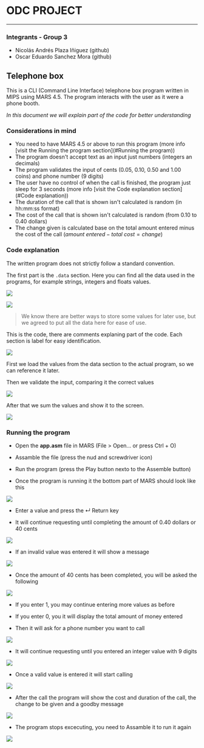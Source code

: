 # ODC PROJECT

------

### Integrants - Group 3

- Nicolás Andrés Plaza Iñiguez (github)
- Oscar Eduardo Sanchez Mora (github)

## Telephone box

This is a CLI (Command Line Interface) telephone box program written in MIPS using MARS 4.5. The program interacts with the user as it were a phone booth.

*In this document we will explain part of the code for better understanding*



### Considerations in mind

- You need to have MARS 4.5 or above to run this program (more info [visit the Running the program section](#Running the program))
- The program doesn't accept text as an input just numbers (integers an decimals)
- The program validates the input of cents (0.05, 0.10, 0.50 and 1.00 coins) and phone number (9 digits)
- The user have no control of when the call is finished, the program just sleep for 3 seconds (more info [visit the Code explanation section](#Code explanation))
- The duration of the call that is shown isn't calculated is random (in hh:mm:ss format)
- The cost of the call that is shown isn't calculated is random (from 0.10 to 0.40 dollars)
- The change given is calculated base on the total amount entered minus the cost of the call ($amount\ entered - total\ cost = change$) 



### Code explanation

The written program does not strictly follow a standard convention.

The first part is the `.data` section. Here you can find all the data used in the programs, for example strings, integers and floats values.

![](/home/fedora/.var/app/com.github.marktext.marktext/config/marktext/images/2022-07-03-18-27-11-image.png)

![](/home/fedora/.var/app/com.github.marktext.marktext/config/marktext/images/2022-07-03-18-27-24-image.png)

> We know there are better ways to store some values for later use, but we agreed to put all the data here for ease of use.



This is the code, there are comments explaning part of the code. Each section is label for easy identification.

![](/home/fedora/.var/app/com.github.marktext.marktext/config/marktext/images/2022-07-03-18-40-27-image.png)

First we load the values from the data section to the actual program, so we can reference it later.

Then we validate the input, comparing it the correct values

![](/home/fedora/.var/app/com.github.marktext.marktext/config/marktext/images/2022-07-03-18-48-04-image.png)

After that we sum the values and show it to the screen.

![](/home/fedora/.var/app/com.github.marktext.marktext/config/marktext/images/2022-07-03-18-48-44-image.png)





### Running the program

- Open the **app.asm** file in MARS (File > Open... or press Ctrl + O)

- Assamble the file (press the nud and screwdriver icon)

- Run the program (press the Play button nexto to the Assemble button)

- Once the program is running it the bottom part of MARS should look like this

![](/home/fedora/.var/app/com.github.marktext.marktext/config/marktext/images/2022-07-03-17-40-01-image.png)

- Enter a value and press the ↵ Return key

- It will continue requesting until completing the amount of 0.40 dollars or 40 cents

![](/home/fedora/.var/app/com.github.marktext.marktext/config/marktext/images/2022-07-03-17-43-28-image.png)

- If an invalid value was entered it will show a message

![](/home/fedora/.var/app/com.github.marktext.marktext/config/marktext/images/2022-07-03-17-43-53-image.png)

- Once the amount of 40 cents has been completed, you will be asked the following

![](/home/fedora/.var/app/com.github.marktext.marktext/config/marktext/images/2022-07-03-17-46-06-image.png)

- If you enter 1, you may continue entering more values as before

- If you enter 0, you it will display the total amount of money entered

- Then it will ask for a phone number you want to call

![](/home/fedora/.var/app/com.github.marktext.marktext/config/marktext/images/2022-07-03-17-53-07-image.png)

- It will continue requesting until you entered an integer value with 9 digits

![](/home/fedora/.var/app/com.github.marktext.marktext/config/marktext/images/2022-07-03-17-57-53-image.png)

- Once a valid value is entered it will start calling

![](/home/fedora/.var/app/com.github.marktext.marktext/config/marktext/images/2022-07-03-17-59-13-image.png)

- After the call the program will show the cost and duration of the call, the change to be given and a goodby message

![](/home/fedora/.var/app/com.github.marktext.marktext/config/marktext/images/2022-07-03-18-03-50-image.png)

- The program stops excecuting, you need to Assamble it to run it again

![](/home/fedora/.var/app/com.github.marktext.marktext/config/marktext/images/2022-07-03-18-05-10-image.png)

